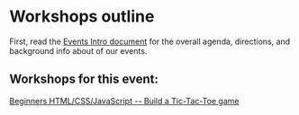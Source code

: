 # Workshops outline

First, read the [Events Intro document](../EVENTS_INTRO.md) for the overall agenda, directions, and background info about of our events.

## Workshops for this event:

[Beginners HTML/CSS/JavaScript -- Build a Tic-Tac-Toe game](../Workshops/Tic-Tac-Toe)

